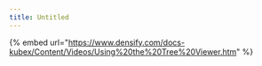 ```yaml
---
title: Untitled
---
```


{% embed url="https://www.densify.com/docs-kubex/Content/Videos/Using%20the%20Tree%20Viewer.htm" %}
